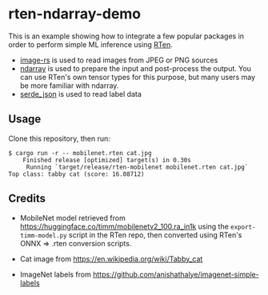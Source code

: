 # rten-ndarray-demo

This is an example showing how to integrate a few popular packages in order to
perform simple ML inference using [RTen](https://github.com/robertknight/rten).

- [image-rs](https://github.com/image-rs) is used to read images from JPEG or
  PNG sources
- [ndarray](https://docs.rs/ndarray/latest/ndarray/) is used to prepare the
  input and post-process the output. You can use RTen's own tensor types for
  this purpose, but many users may be more familiar with ndarray.
- [serde_json](https://github.com/serde-rs/json) is used to read label data

## Usage

Clone this repository, then run:

```
$ cargo run -r -- mobilenet.rten cat.jpg
    Finished release [optimized] target(s) in 0.30s
     Running `target/release/rten-mobilenet mobilenet.rten cat.jpg`
Top class: tabby cat (score: 16.08712)
```

## Credits

- MobileNet model retrieved from https://huggingface.co/timm/mobilenetv2_100.ra_in1k
  using the `export-timm-model.py` script in the RTen repo, then converted using
  RTen's ONNX => .rten conversion scripts.

- Cat image from https://en.wikipedia.org/wiki/Tabby_cat

- ImageNet labels from https://github.com/anishathalye/imagenet-simple-labels
